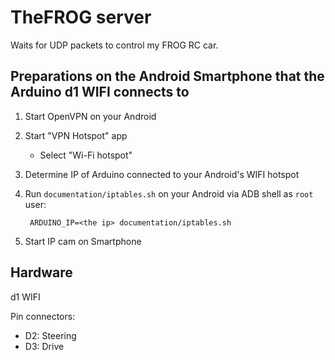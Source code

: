 # TheFROG server

Waits for UDP packets to control my FROG RC car.

## Preparations on the Android Smartphone that the Arduino d1 WIFI connects to

1. Start OpenVPN on your Android

2. Start "VPN Hotspot" app

   * Select "Wi-Fi hotspot"

3. Determine IP of Arduino connected to your Android's WIFI hotspot

4. Run `documentation/iptables.sh` on your Android via ADB shell as `root` user:

   ` ARDUINO_IP=<the ip> documentation/iptables.sh`

5. Start IP cam on Smartphone

## Hardware

d1 WIFI

Pin connectors:
* D2: Steering
* D3: Drive
